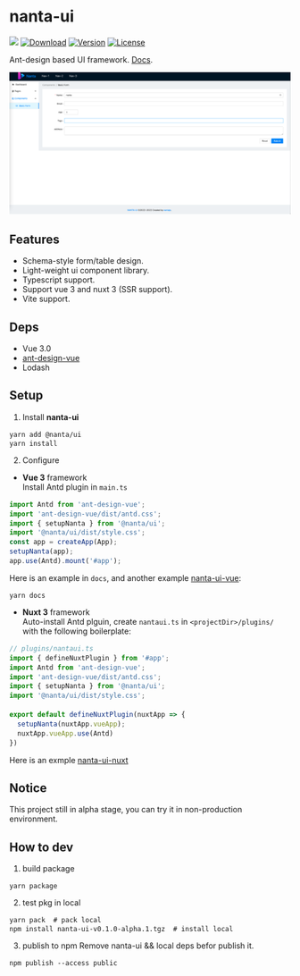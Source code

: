 # nanta-ui

 <p>
     <a href="https://github.com/aborn/mindpress/actions/workflows/docs.yml"><img src="https://github.com/nantajs/nanta-ui/actions/workflows/docs.yml/badge.svg"></a>
     <a href="https://www.npmjs.com/package/@nanta/ui"><img src="https://badgen.net/npm/dm/@nanta/ui" alt="Download"></a>
     <a href="https://www.npmjs.com/package/@nanta/ui"><img src="https://badgen.net/npm/v/@nanta/ui" alt="Version"></a>
     <a href="https://www.npmjs.com/package/@nanta/ui"><img src="https://badgen.net/npm/license/@nanta/ui" alt="License"></a> 
</p>

Ant-design based UI framework. [Docs](https://nantajs.github.io/nanta-ui/#/).  

![index](docs/nantaui.png)

## Features
- Schema-style form/table design.  
- Light-weight ui component library.  
- Typescript support.  
- Support vue 3 and nuxt 3 (SSR support).  
- Vite support.  

## Deps

- Vue 3.0
- [ant-design-vue](https://github.com/vueComponent/ant-design-vue)  
- Lodash

## Setup

1. Install **nanta-ui**

```shell
yarn add @nanta/ui
yarn install
```

2. Configure
- **Vue 3** framework   
  Install Antd plugin in `main.ts`
```js
import Antd from 'ant-design-vue';
import 'ant-design-vue/dist/antd.css';
import { setupNanta } from '@nanta/ui';
import '@nanta/ui/dist/style.css';
const app = createApp(App);
setupNanta(app);
app.use(Antd).mount('#app');
```

Here is an example in `docs`, and another example [nanta-ui-vue](https://github.com/nantajs/nanta-ui-vue):   
```shell
yarn docs
```

- **Nuxt 3** framework  
  Auto-install Antd plguin, create `nantaui.ts` in `<projectDir>/plugins/` with the following boilerplate:  
```js
// plugins/nantaui.ts
import { defineNuxtPlugin } from '#app';
import Antd from 'ant-design-vue';
import 'ant-design-vue/dist/antd.css';
import { setupNanta } from '@nanta/ui';
import '@nanta/ui/dist/style.css';

export default defineNuxtPlugin(nuxtApp => {
  setupNanta(nuxtApp.vueApp);
  nuxtApp.vueApp.use(Antd)
})
```
Here is an exmple [nanta-ui-nuxt](https://github.com/nantajs/nanta-ui-nuxt)

## Notice

This project still in alpha stage, you can try it in non-production environment.

## How to dev

1. build package

```shell
yarn package
```

2. test pkg in local

```shell
yarn pack  # pack local
npm install nanta-ui-v0.1.0-alpha.1.tgz  # install local
```

3. publish to npm
Remove nanta-ui && local deps befor publish it.

```shell
npm publish --access public
```
